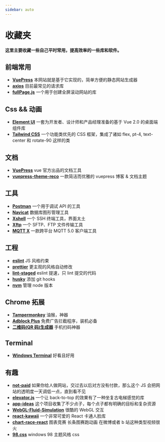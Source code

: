 ```yaml
---
sidebar: auto
---
```


# 收藏夹

**这里主要收藏一些自己平时常用，提高效率的一些库和软件。**

## 前端常用

- [**VuePress**](https://github.com/vuejs/vuepress) 本网站就是基于它实现的，简单方便的静态网站生成器
- [**axios**](https://github.com/axios/axios) 目前最常见的请求库
- [**fullPage.js**](https://github.com/alvarotrigo/fullPage.js) 一个用于创建全屏滚动网站的库

## Css && 动画

- [**Element UI**](https://element.eleme.cn/#/zh-CN) 一套为开发者、设计师和产品经理准备的基于 Vue 2.0 的桌面端组件库
- [**Tailwind CSS**](https://www.tailwindcss.cn/) 一个功能类优先的 CSS 框架，集成了诸如 flex, pt-4, text-center 和 rotate-90 这样的类

## 文档

- [**VuePress**](https://github.com/vuejs/vuepress) vue 官方出品的文档工具
- [**vuepress-theme-reco**](https://github.com/vuepress-reco/vuepress-theme-reco) 一款简洁而优雅的 vuepress 博客 & 文档主题

## 工具

- [**Postman**](https://www.postman.com) 一个用于调试 API 的工具
- [**Navicat**](https://www.navicat.com.cn) 数据库图形管理工具
- [**Xshell**](https://www.netsarang.com/zh/xshell) 一个 SSH 终端工具，界面太土
- [**Xftp**](https://www.netsarang.com/zh/xftp) 一个 SFTP、FTP 文件传输工具
- [**MQTT X**](https://github.com/emqx/MQTTX) 一款跨平台 MQTT 5.0 客户端工具

## 工程

- [**eslint**](https://github.com/eslint/eslint) JS 风格约束
- [**prettier**](https://github.com/prettier/prettier) 更主观的风格自动修改
- [**lint-staged**](https://github.com/okonet/lint-staged) eslint 提速，只 lint 提交的代码
- [**husky**](https://github.com/typicode/husky) 添加 git hooks
- [**nvm**](https://github.com/creationix/nvm) 管理 node 版本

## Chrome 拓展

- [**Tampermonkey**](https://chrome.google.com/webstore/detail/tampermonkey/dhdgffkkebhmkfjojejmpbldmpobfkfo) 油猴，神器
- [**Adblock Plus**](https://chrome.google.com/webstore/detail/adblock-plus-free-ad-bloc/cfhdojbkjhnklbpkdaibdccddilifddb)
  免费广告拦截程序，装机必备
- [**二维码(QR 码)生成器**](https://chrome.google.com/webstore/detail/%E4%BA%8C%E7%BB%B4%E7%A0%81qr%E7%A0%81%E7%94%9F%E6%88%90%E5%99%A8qr-code-generato/pflgjjogbmmcmfhfcnlohagkablhbpmg) 手机扫码神器

## Terminal

- [**Windows Terminal**](https://docs.microsoft.com/zh-cn/windows/terminal/) 好看且好用

## 有趣

- [**not-paid**](https://github.com/kleampa/not-paid) 如果你给人做网站，交过去以后对方没有付款，那么这个 JS 会把网站的透明度一天调低一点，直到看不见
- [**elevator.js**](https://github.com/tholman/elevator.js) 一个让 back-to-top 的效果有了一种坐复古电梯感觉的库
- [**app-ideas**](https://github.com/florinpop17/app-ideas) 这个项目收集了不少点子，每个点子都有明确的目标和复杂资源
- [**WebGL-Fluid-Simulation**](https://github.com/PavelDoGreat/WebGL-Fluid-Simulation) 很酷的 WebGL 交互
- [**react-kawaii**](https://github.com/miukimiu/react-kawaii) 一个非常可爱的 React 卡通人脸库
- [**chart-race-react**](https://github.com/Mckinsey666/chart-race-react) 图表竞赛 长条图赛跑动画 在微博或者 b 站这种类型视频很火
- [**98.css**](https://jdan.github.io/98.css/#tree-view) windows 98 主题风格 css
